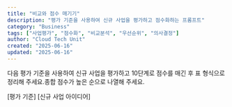 ```yaml
---
title: "비교와 점수 매기기"
description: "평가 기준을 사용하여 신규 사업을 평가하고 점수화하는 프롬프트"
category: "Business"
tags: ["사업평가", "점수화", "비교분석", "우선순위", "의사결정"]
author: "Cloud Tech Unit"
created: "2025-06-16"
updated: "2025-06-16"
---
```


다음 평가 기준을 사용하여 신규 사업을 평가하고 10단계로 점수를 매긴 후 표 형식으로 정리해 주세요.종합 점수가 높은 순으로 나열해 주세요.

[평가 기준]
[신규 사업 아이디어]
